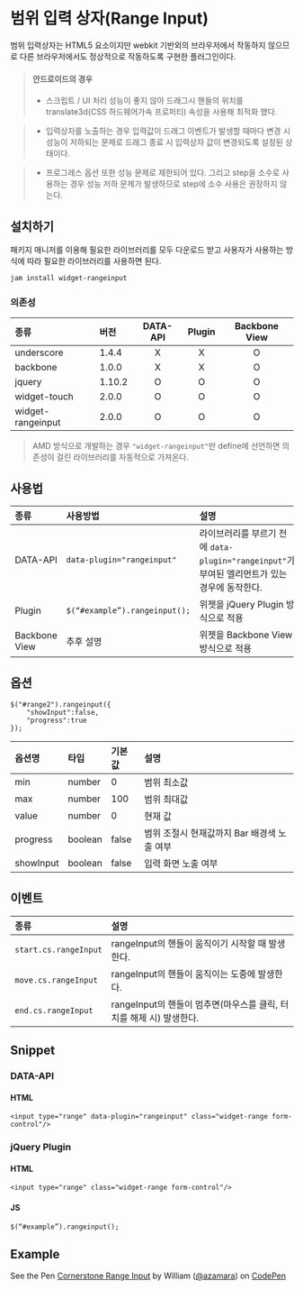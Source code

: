 <!--
{
    "id": 4311,
    "title": "범위 입력상자(RangeInput)",
    "outline": "범위 입력상자는 HTML5 요소이지만 webkit 기반외의 브라우저에서 작동하지 않으므로 다른 브라우저에서도 정상적으로 작동하도록 구현한 플러그인이다.",
    "tags": ["widget", "component"],
    "order": [4, 3],
    "thumbnail": "4.3.11.rangeinput.png"
}
-->

# 범위 입력 상자(Range Input)

범위 입력상자는 HTML5 요소이지만 webkit 기반외의 브라우저에서 작동하지 않으므로 다른 브라우저에서도 정상적으로 작동하도록 구현한 플러그인이다.

> #### 안드로이드의 경우
> - 스크립트 / UI 처리 성능이 좋지 않아 드래그시 핸들의 위치를 translate3d(CSS 하드웨어가속 프로퍼티) 속성을 사용해 최적화 했다.

> - 입력상자를 노출하는 경우 입력값이 드래그 이벤트가 발생할 때마다 변경 시 성능이 저하되는 문제로 드래그 종료 시 입력상자 값이 변경되도록 설정된 상태이다.

> - 프로그레스 옵션 또한 성능 문제로 제한되어 있다. 그리고 step을 소수로 사용하는 경우 성능 저하 문제가 발생하므로 step에 소수 사용은 권장하지 않는다.

## 설치하기

패키지 매니저를 이용해 필요한 라이브러리를 모두 다운로드 받고 사용자가 사용하는 방식에 따라 필요한 라이브러리를 사용하면 된다.

```
jam install widget-rangeinput
```

### 의존성

종류 | 버전 | DATA-API | Plugin | Backbone View
:-- | :-- | :--: | :--: | :--:
underscore | 1.4.4 | X | X | O
backbone | 1.0.0 | X | X | O
jquery | 1.10.2 | O | O | O
widget-touch | 2.0.0 | O | O | O
widget-rangeinput | 2.0.0 | O | O | O

> AMD 방식으로 개발하는 경우 `"widget-rangeinput"`만 define에 선언하면 의존성이 걸린 라이브러리를 자동적으로 가져온다.


## 사용법

종류 | 사용방법 | 설명
:-- | :-- | :--
DATA-API | `data-plugin="rangeinput"` | 라이브러리를 부르기 전에 `data-plugin="rangeinput"`가 부여된 엘리먼트가 있는 경우에 동작한다.
Plugin | `$(“#example”).rangeinput();` | 위젯을 jQuery Plugin 방식으로 적용
Backbone View | 추후 설명 | 위젯을 Backbone View 방식으로 적용


## 옵션

```
$("#range2").rangeinput({
    "showInput":false,
    "progress":true
});
```

옵션명 | 타입 | 기본값 | 설명
:-- | :-- | :-- | :--
min | number | 0 | 범위 최소값
max | number | 100 | 범위 최대값
value | number | 0 | 현재 값
progress | boolean | false | 범위 조절시 현재값까지 Bar 배경색 노출 여부
showInput | boolean | false | 입력 화면 노출 여부

## 이벤트

종류 | 설명
:-- | :--
`start.cs.rangeInput` | rangeInput의 핸들이 움직이기 시작할 때 발생한다.
`move.cs.rangeInput` | rangeInput의 핸들이 움직이는 도중에 발생한다.
`end.cs.rangeInput` | rangeInput의 핸들이 멈추면(마우스를 클릭, 터치를 해제 시) 발생한다.

## Snippet

### DATA-API

#### HTML

```
<input type="range" data-plugin="rangeinput" class="widget-range form-control"/>
```

### jQuery Plugin

#### HTML

```
<input type="range" class="widget-range form-control"/>
```

#### JS

```
$(“#example”).rangeinput();
```

## Example

<p data-height="268" data-theme-id="1127" data-slug-hash="cgewL" data-user="azamara" data-default-tab="result" class='codepen'>See the Pen <a href='http://codepen.io/azamara/pen/cgewL'>Cornerstone Range Input</a> by William (<a href='http://codepen.io/azamara'>@azamara</a>) on <a href='http://codepen.io'>CodePen</a></p>
<script async src="http://codepen.io/assets/embed/ei.js"></script>